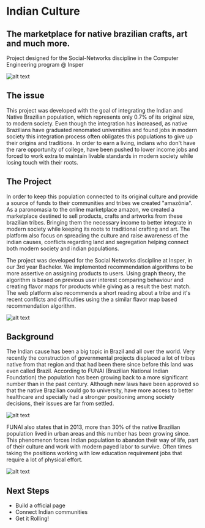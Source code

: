 # Indian Culture

## The marketplace for native brazilian crafts, art and much more.

Project designed for the Social-Networks discipline in the Computer Engineering program @ Insper

![alt text](./images/logo.jpeg "Screenshot")


## The issue

This project was developed with the goal of integrating the Indian and Native Brazilian population, which represents only 0.7% of its original size, to modern society. Even though the integration has increased, as native Brazilians have graduated renomated universities and found jobs in modern society this integration process often obligates this populations to give up their origins and traditions. In order to earn a living, indians who don't have the rare opportunity of college, have been pushed to lower income jobs and forced to work extra to maintain livable standards in modern society while losing touch with their roots.


## The Project

In order to keep this population connected to its original culture and provide a source of funds to their communities and tribes we created "amazônia". As a paronomasia to the online marketplace amazon, we created a marketplace destined to sell products, crafts and artworks from these brazilian tribes. Bringing them the necessary income to better integrate in modern society while keeping its roots to traditional crafting and art. The platform also focus on spreading the culture and raise awareness of the indian causes, conflicts regarding land and segregation helping connect both modern society and indian populations.


The project was developed for the Social Networks discipline at Insper, in our 3rd year Bachelor. We implemented recommendation algorithms to be more assertive on assigning products to users. Using graph theory, the algorithm is based on previous user interest comparing behaviour and creating flavor maps for products while giving as a result the best match. The web platform also recommends a short reading about a tribe and it's recent conflicts and difficulties using the a similar flavor map based recommendation algorithm.

![alt text](./images/algorithm.jpeg "Screenshot")


## Background

The Indian cause has been a big topic in Brazil and all over the world. Very recently the construction of governmental projects displaced a lot of tribes native from that region and that had been there since before this land was even called Brazil. According to FUNAI (Brazilian National Indian Foundation) the population has been growing back to a more significant number than in the past century. Although new laws have been approved so that the native Brazilian could go to university, have more access to better healthcare and specially had a stronger positioning among society decisions, their issues are far from settled.

![alt text](./images/cultural.jpeg "Screenshot")

FUNAI also states that in 2013, more than 30% of the native Brazilian population lived in urban areas and this number has been growing since. This phenomenon forces Indian population to abandon their way of life, part of their culture and work with modern payed labor to survive. Often times taking the positions working with low education requirement jobs that require a lot of physical effort.

![alt text](./images/social.jpeg "Screenshot")

## Next Steps

- Build a official page
- Connect Indian communities
- Get it Rolling!